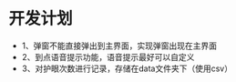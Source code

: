 <h1>开发计划</h1>

<ul>
<li>1、弹窗不能直接弹出到主界面，实现弹窗出现在主界面</li>
<li>2、到点语音提示功能，语音提示最好可以自定义</li>
<li>3、对护眼次数进行记录，存储在data文件夹下（使用csv）</li>
</ul>


